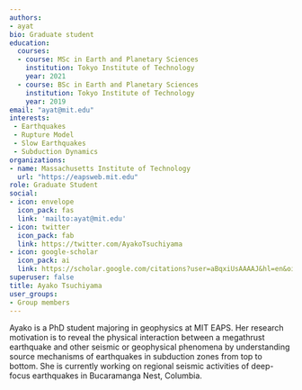 ```yaml
---
authors:
- ayat
bio: Graduate student
education:
  courses:
  - course: MSc in Earth and Planetary Sciences
    institution: Tokyo Institute of Technology
    year: 2021
  - course: BSc in Earth and Planetary Sciences
    institution: Tokyo Institute of Technology
    year: 2019
email: "ayat@mit.edu"
interests:
 - Earthquakes
 - Rupture Model
 - Slow Earthquakes
 - Subduction Dynamics
organizations:
- name: Massachusetts Institute of Technology
  url: "https://eapsweb.mit.edu"
role: Graduate Student
social:
- icon: envelope
  icon_pack: fas
  link: 'mailto:ayat@mit.edu'
- icon: twitter
  icon_pack: fab
  link: https://twitter.com/AyakoTsuchiyama
- icon: google-scholar
  icon_pack: ai
  link: https://scholar.google.com/citations?user=aBqxiUsAAAAJ&hl=en&oi=ao
superuser: false
title: Ayako Tsuchiyama
user_groups:
- Group members
---
```


Ayako is a PhD student majoring in geophysics at MIT EAPS. Her research motivation is to reveal the physical interaction between a megathrust earthquake and other seismic or geophysical phenomena by understanding source mechanisms of earthquakes in subduction zones from top to bottom. She is currently working on regional seismic activities of deep-focus earthquakes in Bucaramanga Nest, Columbia.
